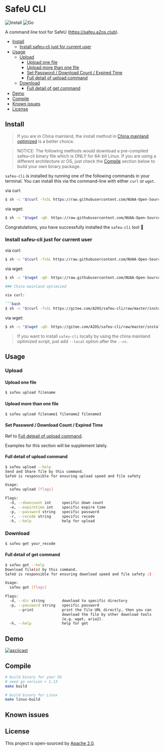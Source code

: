 <!-- omit in toc -->
# SafeU CLI

![Install](https://github.com/NUAA-Open-Source/safeu-cli/workflows/Install/badge.svg)
![Go](https://github.com/NUAA-Open-Source/safeu-cli/workflows/Go/badge.svg)

A command line tool for SafeU (https://safeu.a2os.club).

- [Install](#install)
  - [Install safeu-cli just for current user](#install-safeu-cli-just-for-current-user)
- [Usage](#usage)
  - [Upload](#upload)
    - [Upload one file](#upload-one-file)
    - [Upload more than one file](#upload-more-than-one-file)
    - [Set Password / Download Count / Expired Time](#set-password--download-count--expired-time)
    - [Full detail of upload command](#full-detail-of-upload-command)
  - [Download](#download)
    - [Full detail of get command](#full-detail-of-get-command)
- [Demo](#demo)
- [Compile](#compile)
- [Known issues](#known-issues)
- [License](#license)

## Install

> If you are in China mainland, the install method in [China mainland optimized](#china-mainland-optimized) is a better choice. 

> NOTICE: The following methods would download a pre-compiled safeu-cli binary file which is ONLY for 64-bit Linux. If you are using a different architecture or OS, just check the [Compile](#compile) section below to build your own binary package.

`safeu-cli` is installed by running one of the following commands in your terminal. You can install this via the command-line with either `curl` or `wget`.

via curl:

```bash
$ sh -c "$(curl -fsSL https://raw.githubusercontent.com/NUAA-Open-Source/safeu-cli/master/install.sh)"
```

via wget:

```bash
$ sh -c "$(wget -qO- https://raw.githubusercontent.com/NUAA-Open-Source/safeu-cli/master/install.sh)"
```

Congratulations, you have successfully installed the `safeu-cli` tool :tada:

### Install safeu-cli just for current user

via curl:

```bash
$ sh -c "$(curl -fsSL https://raw.githubusercontent.com/NUAA-Open-Source/safeu-cli/master/install.sh) --local"
```

via wget:

```bash
$ sh -c "$(wget -qO- https://raw.githubusercontent.com/NUAA-Open-Source/safeu-cli/master/install.sh) --local"

### China mainland optimized

via curl:

```bash
$ sh -c "$(curl -fsSL https://gitee.com/A2OS/safeu-cli/raw/master/install.sh) --cn"
```

via wget:

```bash
$ sh -c "$(wget -qO- https://gitee.com/A2OS/safeu-cli/raw/master/install.sh) --cn"
```

> If you want to install `safeu-cli` locally by using the china mainland optimized script, just add `--local` option after the `--cn`.

## Usage

### Upload

#### Upload one file
```bash
$ safeu upload filename
```

#### Upload more than one file

```bash
$ safeu upload filename1 filename2 filename3
```

#### Set Password / Download Count / Expired Time

Ref to [Full deteail of upload command](#full-detail-of-upload-command).

Examples for this section will be supplement lately.

#### Full detail of upload command

```bash
$ safeu upload --help          
Send and Share file by this command.
SafeU is responsible for ensuring upload speed and file safety

Usage:
  safeu upload [flags]

Flags:
  -d, --downcount int     specific down count
  -e, --expiretime int    specific expire time
  -p, --password string   specific password
  -r, --recode string     specific recode
  -h, --help              help for upload
```

### Download
```bash
$ safeu get your_recode
```

#### Full detail of get command

```bash
$ safeu get --help   
Download file(s) by this command.
SafeU is responsible for ensuring download speed and file safety :)

Usage:
  safeu get [flags]

Flags:
  -d, --dir string        download to specific directory
  -p, --password string   specific password
      --print             print the file URL directly, then you can 
                          download the file by other download tools 
                          (e.g. wget, aria2).
  -h, --help              help for get
```

## Demo

[![asciicast](https://asciinema.org/a/iZgrbrUpli4kxOQlOBco9jamH.svg)](https://asciinema.org/a/iZgrbrUpli4kxOQlOBco9jamH)

## Compile

```bash
# build binary for your OS 
# need go version > 1.13
make build

# build binary for Linux
make linux-build
```

## Known issues

## License

This project is open-sourced by [Apache 2.0](./LICENSE).
